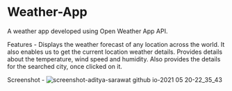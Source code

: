# Weather-App

A weather app developed using Open Weather App API.

Features -
Displays the weather forecast of any location across the world.
It also enables us to get the current location weather details.
Provides details about the temperature, wind speed and humidity.
Also provides the details for the searched city, once clicked on it.

Screenshot -
![screenshot-aditya-sarawat github io-2021 05 20-22_35_43](https://user-images.githubusercontent.com/54805791/119020689-29ba5680-b9bc-11eb-8b62-00818c5c99f5.png)
